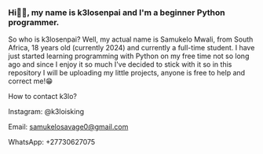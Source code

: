 ### Hi👋🏿, my name is k3losenpai and I'm a beginner Python programmer.
So who is k3losenpai?
Well, my actual name is Samukelo Mwali,
from South Africa,
18 years old (currently 2024) and currently a full-time student.
I have just started learning programming with Python on my free time not so long ago
and since I enjoy it so much I've decided to stick with it
so in this repository I will be uploading my little projects, anyone is free to help and correct me!😁

How to contact k3lo?

Instagram: @k3loisking

Email: samukelosavage0@gmail.com

WhatsApp: +27730627075

<!--
**k3losenpai/k3losenpai** is a ✨ _special_ ✨ repository because its `README.md` (this file) appears on your GitHub profile.

-->

